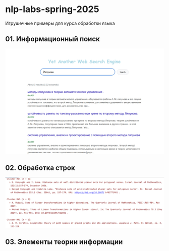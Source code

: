 # nlp-labs-spring-2025

Игрушечные примеры для курса обработки языка

## 01. Информационный поиск

![img](01_information_retrieval/dummy_engine.jpg)

## 02. Обработка строк

![img](02_string_processing/broken_bibliography.jpg)

## 03. Элементы теории информации




